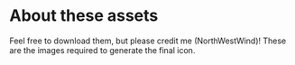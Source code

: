 # About these assets
Feel free to download them, but please credit me (NorthWestWind)! These are the images required to generate the final icon.
